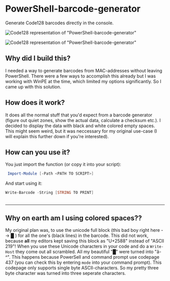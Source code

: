 # PowerShell-barcode-generator
Generate Code128 barcodes directly in the console.

![Code128 representation of "PowerShell-barcode-generator"](https://user-images.githubusercontent.com/44164506/206922469-059a6d25-2310-40d9-8a9b-aee946b7ade8.png)

![Code128 representation of "PowerShell-barcode-generator"](https://user-images.githubusercontent.com/44164506/208256651-eeff20ff-f5ec-4767-ac94-dcd2a3cc599e.png)


## Why did I build this?

I needed a way to generate barcodes from MAC-addresses without leaving PowerShell. There were a few ways to accomplish this already but I was working with WinPE at the time, which limited my options significantly. So I came up with this solution.

## How does it work?

It does all the normal stuff that you'd expect from a barcode generator (figure out quiet zones, show the actual data, calculate a checksum etc.). I decided to display the data with black and white colored empty spaces. This might seem weird, but it was neccessary for my original use-case (I will explain this further down if you're interested).

## How can you use it?


You just import the function (or copy it into your script):
```PowerShell
 Import-Module [-Path <PATH TO SCRIPT>]
 ```

 And start using it:
 ```PowerShell
 Write-Barcode -String [STRING TO PRINT]
 ```

##
---

## Why on earth am I using colored spaces??

My original plan was, to use the unicode full block (this bad boy right here --> █ ) for all the one's (black lines) in the barcode. This did not work, because **all** my editors kept saving this block as "U+2588" instead of "ASCII 219"! When you use these Unicode characters in your code and do a ```Write-Host``` they come out all scrambled. All my beautiful "█" were turned into "â-^". This happens because PowerSell and command prompt use codepage 437 (you can check this by entering ```mode``` into your command prompt). This codepage only supports single byte ASCII-characters. So my pretty three byte character was turned into three seperate characters.
